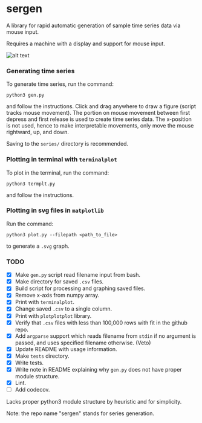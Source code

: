 # sergen

A library for rapid automatic generation of sample time series data via mouse input. 

Requires a machine with a display and support for mouse input. 

![alt text](https://raw.githubusercontent.com/username/projectname/branch/path/to/img.png)

### Generating time series

To generate time series, run the command:
```
python3 gen.py
```
and follow the instructions. Click and drag anywhere to draw a figure (script tracks mouse movement). The portion on mouse movement between first depress and first release is used to create time series data. The x-position is not used, hence to make interpretable movements, only move the mouse rightward, up, and down. 

Saving to the `series/` directory is recommended. 

### Plotting in terminal with `terminalplot`

To plot in the terminal, run the command: 
```
python3 termplt.py
```
and follow the instructions.

### Plotting in svg files in `matplotlib`

Run the command:
```
python3 plot.py --filepath <path_to_file>
```
to generate a `.svg` graph. 

### TODO

- [x] Make `gen.py` script read filename input from bash. 
- [x] Make directory for saved `.csv` files. 
- [x] Build script for processing and graphing saved files.
- [x] Remove x-axis from numpy array. 
- [x] Print with `terminalplot`.  
- [x] Change saved `.csv` to a single column.
- [x] Print with `plotplotplot` library.
- [x] Verify that `.csv` files with less than 100,000 rows with fit in the github repo.
- [x] Add `argparse` support which reads filename from `stdin` if no argument is passed, and uses specified filename otherwise. (Veto)
- [x] Update README with usage information.
- [x] Make `tests` directory. 
- [x] Write tests.
- [x] Write note in README explaining why `gen.py` does not have proper module structure.
- [x] Lint. 
- [ ] Add codecov.

Lacks proper python3 module structure by heuristic and for simplicity. 

Note: the repo name "sergen" stands for series generation. 

